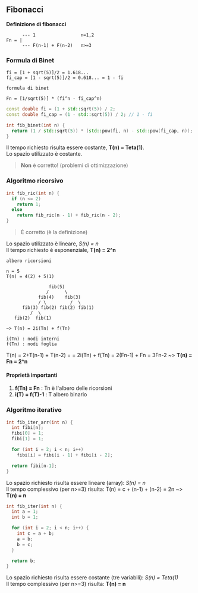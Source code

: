 ## Fibonacci

**Definizione di fibonacci**

```
      --- 1                 n=1,2
Fn = |
      --- F(n-1) + F(n-2)   n>=3
```

### Formula di Binet

```
fi = [1 + sqrt(5)]/2 = 1.618...
fi_cap = [1 - sqrt(5)]/2 = 0.618... = 1 - fi

formula di binet

Fn = [1/sqrt(5)] * (fi^n - fi_cap^n)
```

```c++
const double fi = (1 + std::sqrt(5)) / 2;
const double fi_cap = (1 - std::sqrt(5)) / 2; // 1 - fi

int fib_binet(int n) {
  return (1 / std::sqrt(5)) * (std::pow(fi, n) - std::pow(fi_cap, n));
}
```

Il tempo richiesto risulta essere costante, **T(n) = Teta(1)**.<br>
Lo spazio utilizzato è costante.

> **Non** è corretto! (problemi di ottimizzazione)

### Algoritmo ricorsivo

```c++
int fib_ric(int n) {
  if (n <= 2)
    return 1;
  else
    return fib_ric(n - 1) + fib_ric(n - 2);
}
```

> È corretto (è la definizione)

Lo spazio utilizzato è lineare, _S(n) = n_<br>
Il tempo richiesto è esponenziale, **T(n) = 2^n**

```
albero ricorsioni

n = 5
T(n) = 4(2) + 5(1)

                fib(5)
               /      \
            fib(4)    fib(3)
            / \         /  \ 
      fib(3) fib(2) fib(2) fib(1)
         /  \
   fib(2)  fib(1)

~> T(n) = 2i(Tn) + f(Tn) 

i(Tn) : nodi interni
f(Tn) : nodi foglia
```

T(n) = 2+T(n-1) + T(n-2) =
     = 2i(Tn) + f(Tn) = 2(Fn-1) + Fn = 3Fn-2 ~> **T(n) = Fn = 2^n**

#### Proprietà importanti

1. **f(Tn) = Fn** : Tn è l'albero delle ricorsioni
2. **i(T) = f(T)-1** : T albero binario

### Algoritmo iterativo

```c++
int fib_iter_arr(int n) {
  int fibi[n];
  fibi[0] = 1;
  fibi[1] = 1;

  for (int i = 2; i < n; i++)
    fibi[i] = fibi[i - 1] + fibi[i - 2];

  return fibi[n-1];
}
```

Lo spazio richiesto risulta essere lineare (array): _S(n) = n_<br>
Il tempo complessivo (per n>=3) risulta: T(n) = c + (n-1) + (n-2) = 2n ~> **T(n) = n**

```c++
int fib_iter(int n) {
  int a = 1;
  int b = 1;

  for (int i = 2; i < n; i++) {
    int c = a + b;
    a = b;
    b = c;
  }

  return b;
}
```

Lo spazio richiesto risulta essere costante (tre variabili): _S(n) = Teta(1)_<br>
Il tempo complessivo (per n>=3) risulta: **T(n) = n**
